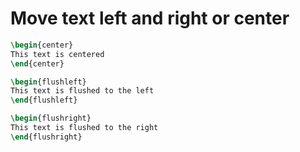 # Move text left and right or center

```tex
\begin{center}
This text is centered
\end{center}
```

```tex
\begin{flushleft}
This text is flushed to the left
\end{flushleft}
```

```tex
\begin{flushright}
This text is flushed to the right
\end{flushright}
```

